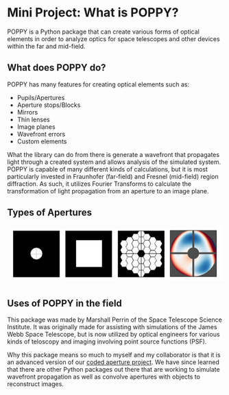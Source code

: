 # Mini Project: What is POPPY?

POPPY is a Python package that can create various forms of optical elements in order to analyze optics for space telescopes and other devices within the far and mid-field.

## What does POPPY do?

POPPY has many features for creating optical elements such as:
- Pupils/Apertures
- Aperture stops/Blocks
- Mirrors
- Thin lenses
- Image planes
- Wavefront errors
- Custom elements

What the library can do from there is generate a wavefront that propagates light through a created system and allows analysis of the simulated system. POPPY is capable of many different kinds of calculations, but it is most particularly invested in Fraunhofer (far-field) and Fresnel (mid-field) region diffraction. As such, it utilizes Fourier Transforms to calculate the transformation of light propagation from an aperture to an image plane.

## Types of Apertures

<p align="center"><img src="https://github.com/mysteriousmartel/poppyProject/blob/master/apertures.png"></img></p>

## Uses of POPPY in the field

This package was made by Marshall Perrin of the Space Telescope Science Institute. It was originally made for assisting with simulations of the James Webb Space Telescope, but is now utilized by optical engineers for various kinds of teloscopy and imaging involving point source functions (PSF).

Why this package means so much to myself and my collaborator is that it is an advanced version of our <a href="https://github.com/mbu54/601project">coded aperture project</a>. We have since learned that there are other Python packages out there that are working to simulate wavefront propagation as well as convolve apertures with objects to reconstruct images.
